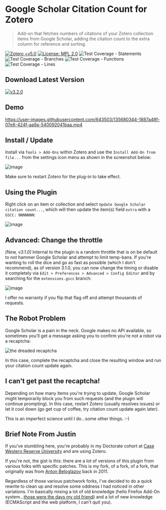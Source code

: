 # Google Scholar Citation Count for Zotero

> Add-on that fetches numbers of citations of your Zotero collection items from Google Scholar, adding the citation count to the extra column for reference and sorting.

[![Zotero +v5.0](https://img.shields.io/badge/Zotero-%3E%3D%205.x-brightgreen)](https://www.zotero.org/)
[![License: MPL 2.0](https://img.shields.io/badge/License-MPL%202.0-brightgreen.svg)](https://opensource.org/licenses/MPL-2.0)
![Test Coverage - Statements](https://img.shields.io/badge/statements-66.66%25-red.svg)
![Test Coverage - Branches](https://img.shields.io/badge/branches-67.27%25-red.svg)
![Test Coverage - Functions](https://img.shields.io/badge/functions-58.62%25-red.svg)
![Test Coverage - Lines](https://img.shields.io/badge/lines-68.25%25-red.svg)

## Download Latest Version

[![v3.2.0](https://img.shields.io/badge/Download-v3.2.0-orange?style=for-the-badge)](https://github.com/justinribeiro/zotero-scholar-citations/releases/download/v3.2.0/zotero-google-scholar-citation-count-3.2.0.xpi)

## Demo

https://user-images.githubusercontent.com/643503/135680344-1887a48f-07e6-424f-aa9a-540092041baa.mp4


## Install / Update
Install via `Tools > Add-Ons` within Zotero and use the `Install Add-On from file...` from the settings icon menu as shown in the screenshot below:

![image](https://user-images.githubusercontent.com/643503/135676188-7ab92614-9376-4271-9277-7b3a5c2a8768.png)

Make sure to restart Zotero for the plug-in to take effect.

## Using the Plugin

Right click on an item or collection and select `Update Google Scholar citation count...`, which will then update the item(s) field `extra` with a `GSCC: NNNNNNN`:

![image](https://user-images.githubusercontent.com/643503/135185125-060d1951-5b20-40b6-98f0-8783d9846ad3.png)

## Advanced: Change the throttle

*[New, v3.1.0]* Internal to the plugin is a random throttle that is on be default to not hammer Google Scholar and attempt to limit temp-bans. If you're wanting to roll the dice and go as fast as possible (which I don't recommend), as of version 3.1.0, you can now change the timing or disable it completely via `Edit > Preferences > Advanced > Config Editor` and by searching for the `extensions.gscc` branch:

![image](https://user-images.githubusercontent.com/643503/137604540-4c1020c3-eabe-4481-afd5-2db4589f4344.png)

I offer no warranty if you flip that flag off and attempt thousands of requests.

## The Robot Problem

Google Scholar is a pain in the neck. Google makes no API available, so sometimes you'll get a message asking you to confirm you're not a robot via a recaptcha:

![the dreaded recaptcha](https://user-images.githubusercontent.com/643503/135678671-86d15772-c187-4043-9bc1-2f3725e1f0a5.png)

In this case, complete the recaptcha and close the resulting window and run your citation count update again.

## I can't get past the recaptcha!

Depending on how many items you're trying to update, Google Scholar might temporarily block you from such requests (and the plugin will continue prompting). In this case, restart Zotero (usually resolves issues) or let it cool down (go get cup of coffee, try citation count update again later).

This is an imperfect science until I do...some other things. :-)

## Brief Note From Justin

If you've stumbling here, you're probably in my Doctorate cohort at [Case Western Reserve University](https://www.zotero.org/groups/4418982/cwru_dbap_2024) and are using Zotero.

If you're not, the gist is this: there are a _lot_ of versions of this plugin from various folks with specific patches. This is my fork, of a fork, of a fork, that originally was from [Anton Beloglazov](https://beloglazov.info/) back in 2011.

Regardless of those various patchwork forks, I've decided to do a quick rewrite to clean up and resolve some oddness I had noticed in other variations. I'm basically mixing a lot of old knowledge (hello Firefox Add-On system...[those were the days my old friend](https://www.youtube.com/watch?v=Iu2aOk6b_Gs)) and a lot of new knowledge (ECMAScript and the web platform, I can't quit you).



